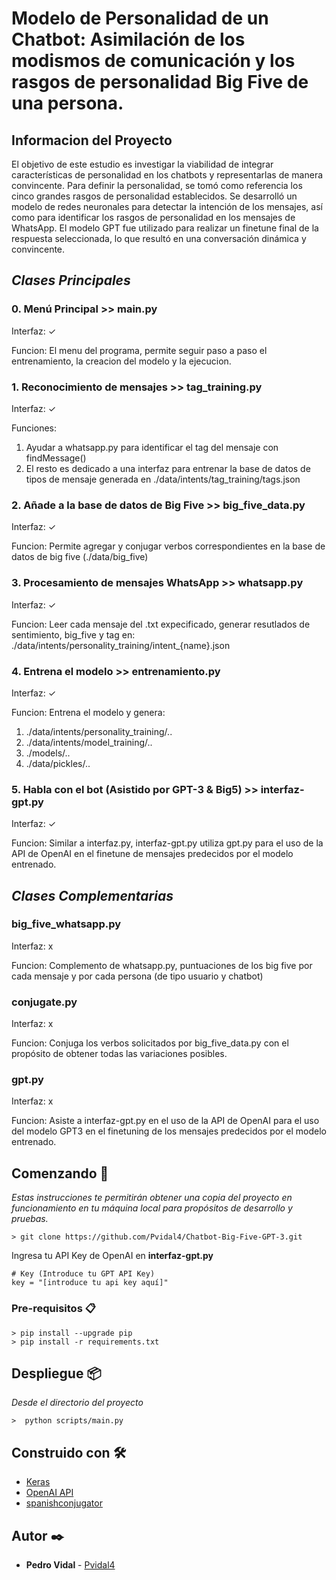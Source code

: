 # Modelo de Personalidad de un Chatbot: Asimilación de los modismos de comunicación y los rasgos de personalidad Big Five de una persona.

## Informacion del Proyecto

El objetivo de este estudio es investigar la viabilidad de integrar características de personalidad en los chatbots y representarlas de manera convincente. Para definir la personalidad, se tomó como referencia los cinco grandes rasgos de personalidad establecidos. Se desarrolló un modelo de redes neuronales para detectar la intención de los mensajes, así como para identificar los rasgos de personalidad en los mensajes de WhatsApp. El modelo GPT fue utilizado para realizar un finetune final de la respuesta seleccionada, lo que resultó en una conversación dinámica y convincente.

## *Clases Principales*

### **0. Menú Principal** >> main.py

Interfaz: ✓

Funcion: El menu del programa, permite seguir paso a paso el entrenamiento, la creacion del modelo y la ejecucion.

### **1. Reconocimiento de mensajes** >> tag_training.py

Interfaz: ✓ 

Funciones:
1. Ayudar a whatsapp.py para identificar el tag del mensaje con findMessage()
2. El resto es dedicado a una interfaz para entrenar la base de datos de tipos de mensaje generada en ./data/intents/tag_training/tags.json

### **2. Añade a la base de datos de Big Five** >> big_five_data.py

Interfaz: ✓ 

Funcion: Permite agregar y conjugar verbos correspondientes en la base de datos de big five (./data/big_five)

### **3. Procesamiento de mensajes WhatsApp** >> whatsapp.py

Interfaz: ✓ 

Funcion: Leer cada mensaje del .txt expecificado, generar resutlados de sentimiento, big_five y tag en: ./data/intents/personality_training/intent_{name}.json

### **4. Entrena el modelo** >> entrenamiento.py

Interfaz: ✓ 

Funcion: Entrena el modelo y genera: 
1. ./data/intents/personality_training/..
2. ./data/intents/model_training/..
3. ./models/..
4. ./data/pickles/..

### **5. Habla con el bot (Asistido por GPT-3 & Big5)** >> interfaz-gpt.py

Interfaz: ✓ 

Funcion: Similar a interfaz.py, interfaz-gpt.py utiliza gpt.py para el uso de la API de OpenAI en el finetune de mensajes predecidos por el modelo entrenado.

## *Clases Complementarias*

### big_five_whatsapp.py

Interfaz: x 

Funcion: Complemento de whatsapp.py, puntuaciones de los big five por cada mensaje y por cada persona (de tipo usuario y chatbot)

### conjugate.py

Interfaz: x 

Funcion: Conjuga los verbos solicitados por big_five_data.py con el propósito de obtener todas las variaciones posibles.

### gpt.py

Interfaz: x 

Funcion: Asiste a interfaz-gpt.py en el uso de la API de OpenAI para el uso del modelo GPT3 en el finetuning de los mensajes predecidos por el modelo entrenado.

## Comenzando 🚀

_Estas instrucciones te permitirán obtener una copia del proyecto en funcionamiento en tu máquina local para propósitos de desarrollo y pruebas._

```
> git clone https://github.com/Pvidal4/Chatbot-Big-Five-GPT-3.git
```

Ingresa tu API Key de OpenAI en **interfaz-gpt.py**
```
# Key (Introduce tu GPT API Key)
key = "[introduce tu api key aquí]"
```

### Pre-requisitos 📋

```
> pip install --upgrade pip
> pip install -r requirements.txt
```

## Despliegue 📦

_Desde el directorio del proyecto_

```
>  python scripts/main.py
```

## Construido con 🛠️

* [Keras](https://keras.io/) 
* [OpenAI API](https://openai.com/blog/openai-api)
* [spanishconjugator](https://pypi.org/project/spanishconjugator/)

## Autor ✒️

* **Pedro Vidal** - [Pvidal4](https://github.com/Pvidal4)
